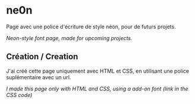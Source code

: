 # ne0n
Page avec une police d'écriture de style néon, pour de futurs projets.

*Neon-style font page, made for upcoming projects.*

## Création / Creation
J'ai créé cette page uniquement avec HTML et CSS, en utilisant une police suplémentaire avec un url.

*I made this page only with HTML and CSS, using a add-on font (link in the CSS code)* 


